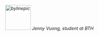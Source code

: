 <!-- ![me](http://www.student.bth.se/~jevu17/dbwebb-kurser/javascript1/me/redovisa/img/j.jpg) -->
<p class="byline" style="font-style:italic;"><img src="img/byline.jpg" alt="bylinepic" width="80px">
Jenny Vuong, student at BTH</p>
